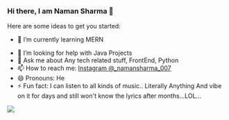### Hi there, I am Naman Sharma 👋



Here are some ideas to get you started:

<!-- - 🔭 I’m currently working on ... -->
- 🌱 I’m currently learning MERN
<!-- - 👯 I’m looking to collaborate on ... -->
- 🤔 I’m looking for help with Java Projects
- 💬 Ask me about Any tech related stuff, FrontEnd, Python
- 📫 How to reach me: [Instagram @_namansharma_007](https://www.instagram.com/_namansharma_007/)
- 😄 Pronouns: He
- ⚡ Fun fact: I can listen to all kinds of music.. Literally Anything And vibe on it for days and still won't know the lyrics after months...LOL...

<img src="https://github-readme-stats.vercel.app/api?username=namansharma3007&&show_icons=true&title_color=ffffff&icon_color=bb2acf&text_color=daf7dc&bg_color=151515">
